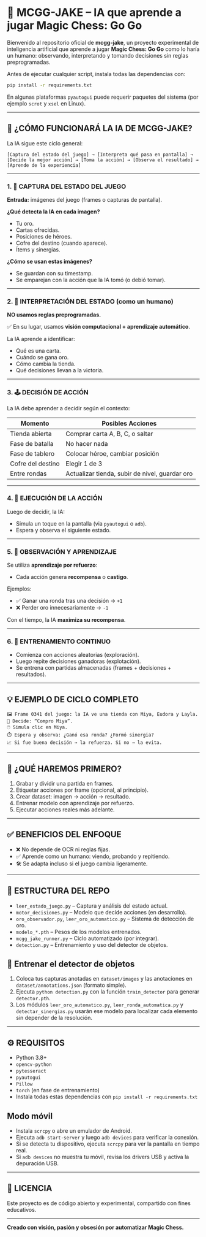 # 🤖 MCGG-JAKE – IA que aprende a jugar Magic Chess: Go Go

Bienvenido al repositorio oficial de **mcgg-jake**, un proyecto experimental de inteligencia artificial que aprende a jugar **Magic Chess: Go Go** como lo haría un humano: observando, interpretando y tomando decisiones sin reglas preprogramadas.

Antes de ejecutar cualquier script, instala todas las dependencias con:

```bash
pip install -r requirements.txt
```

En algunas plataformas `pyautogui` puede requerir paquetes del sistema (por ejemplo `scrot` y `xsel` en Linux).

---

## 🧠 ¿CÓMO FUNCIONARÁ LA IA DE MCGG-JAKE?

La IA sigue este ciclo general:

```
[Captura del estado del juego] → [Interpreta qué pasa en pantalla] → [Decide la mejor acción] → [Toma la acción] → [Observa el resultado] → [Aprende de la experiencia]
```

---

### 1. 📸 CAPTURA DEL ESTADO DEL JUEGO

**Entrada:** imágenes del juego (frames o capturas de pantalla).

**¿Qué detecta la IA en cada imagen?**

- Tu oro.
- Cartas ofrecidas.
- Posiciones de héroes.
- Cofre del destino (cuando aparece).
- Ítems y sinergias.

**¿Cómo se usan estas imágenes?**

- Se guardan con su timestamp.
- Se emparejan con la acción que la IA tomó (o debió tomar).

---

### 2. 🧩 INTERPRETACIÓN DEL ESTADO (como un humano)

**NO usamos reglas preprogramadas.**

✅ En su lugar, usamos **visión computacional + aprendizaje automático**.

La IA aprende a identificar:

- Qué es una carta.
- Cuándo se gana oro.
- Cómo cambia la tienda.
- Qué decisiones llevan a la victoria.

---

### 3. 🕹️ DECISIÓN DE ACCIÓN

La IA debe aprender a decidir según el contexto:

| Momento             | Posibles Acciones                                 |
|---------------------|---------------------------------------------------|
| Tienda abierta      | Comprar carta A, B, C, o saltar                   |
| Fase de batalla     | No hacer nada                                     |
| Fase de tablero     | Colocar héroe, cambiar posición                   |
| Cofre del destino   | Elegir 1 de 3                                     |
| Entre rondas        | Actualizar tienda, subir de nivel, guardar oro   |

---

### 4. 📲 EJECUCIÓN DE LA ACCIÓN

Luego de decidir, la IA:

- Simula un toque en la pantalla (via `pyautogui` o `adb`).
- Espera y observa el siguiente estado.

---

### 5. 🧪 OBSERVACIÓN Y APRENDIZAJE

Se utiliza **aprendizaje por refuerzo**:

- Cada acción genera **recompensa** o **castigo**.

Ejemplos:

- ✅ Ganar una ronda tras una decisión → `+1`
- ❌ Perder oro innecesariamente → `-1`

Con el tiempo, la IA **maximiza su recompensa**.

---

### 6. 🔁 ENTRENAMIENTO CONTINUO

- Comienza con acciones aleatorias (exploración).
- Luego repite decisiones ganadoras (explotación).
- Se entrena con partidas almacenadas (frames + decisiones + resultados).

---

## 💡 EJEMPLO DE CICLO COMPLETO

```
🖼️ Frame 0341 del juego: la IA ve una tienda con Miya, Eudora y Layla.
🤔 Decide: “Compro Miya”.
🖱️ Simula clic en Miya.
⏱️ Espera y observa: ¿Ganó esa ronda? ¿Formó sinergia?
📈 Si fue buena decisión → la refuerza. Si no → la evita.
```

---

## 🔧 ¿QUÉ HAREMOS PRIMERO?

1. Grabar y dividir una partida en frames.
2. Etiquetar acciones por frame (opcional, al principio).
3. Crear dataset: imagen → acción → resultado.
4. Entrenar modelo con aprendizaje por refuerzo.
5. Ejecutar acciones reales más adelante.

---

## ✅ BENEFICIOS DEL ENFOQUE

- ❌ No depende de OCR ni reglas fijas.
- ✅ Aprende como un humano: viendo, probando y repitiendo.
- 🛠️ Se adapta incluso si el juego cambia ligeramente.

---

## 📁 ESTRUCTURA DEL REPO

- `leer_estado_juego.py` – Captura y análisis del estado actual.
- `motor_decisiones.py` – Modelo que decide acciones (en desarrollo).
- `oro_observador.py`, `leer_oro_automatico.py` – Sistema de detección de oro.
- `modelo_*.pth` – Pesos de los modelos entrenados.
- `mcgg_jake_runner.py` – Ciclo automatizado (por integrar).
- `detection.py` – Entrenamiento y uso del detector de objetos.

## 🎯 Entrenar el detector de objetos

1. Coloca tus capturas anotadas en `dataset/images` y las
   anotaciones en `dataset/annotations.json` (formato simple).
2. Ejecuta `python detection.py` con la función `train_detector` para
   generar `detector.pth`.
3. Los módulos `leer_oro_automatico.py`, `leer_ronda_automatica.py` y
   `detectar_sinergias.py` usarán ese modelo para localizar cada
   elemento sin depender de la resolución.

---

## ⚙️ REQUISITOS

- Python 3.8+
- `opencv-python`
- `pytesseract`
- `pyautogui`
- `Pillow`
- `torch` (en fase de entrenamiento)
- Instala todas estas dependencias con `pip install -r requirements.txt`

## Modo móvil

- Instala `scrcpy` o abre un emulador de Android.
- Ejecuta `adb start-server` y luego `adb devices` para verificar la conexión.
- Si se detecta tu dispositivo, ejecuta `scrcpy` para ver la pantalla en tiempo real.
- Si `adb devices` no muestra tu móvil, revisa los drivers USB y activa la depuración USB.

---

## 📜 LICENCIA

Este proyecto es de código abierto y experimental, compartido con fines educativos.

---

**Creado con visión, pasión y obsesión por automatizar Magic Chess.**
